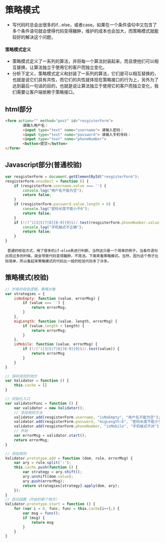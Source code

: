 # 策略模式
- 写代码时总会出很多的if…else，或者case。如果在一个条件语句中又包含了多个条件语句就会使得代码变得臃肿，维护的成本也会加大，而策略模式就能较好的解决这个问题，

#### 策略模式定义

- 策略模式定义了一系列的算法，并将每一个算法封装起来，而且使他们可以相互替换，让算法独立于使用它的客户而独立变化。
- 分析下定义，策略模式定义和封装了一系列的算法，它们是可以相互替换的，也就是说它们具有共性，而它们的共性就体现在策略接口的行为上，另外为了达到最后一句话的目的，也就是说让算法独立于使用它的客户而独立变化，我们需要让客户端依赖于策略接口。

## html部分
```html
<form action="" method="post" id="resgisterForm">
        请输入用户名：
        <input type="text" name="username"> 请输入密码：
        <input type="text" name="password"> 请输入手机号码：
        <input type="text" name="phoneNumber">
        <button>提交</button>
</form>
```
## Javascript部分(普通校验)

```js
var resgisterForm = document.getElementById("resgisterForm");
resgisterForm.onsubmit = function () {
    if (resgisterForm.username.value === '') {
        console.log("用户名不能为空");
        return false;
    }
    if (resgisterForm.password.value.length < 6) {
        console.log("密码长度不能小于6");
        return false;
    }
    if (!/(^1[3|5|7|8][0-9]{9}$)/.test(resgisterForm.phoneNumber.value)) {
        console.log("手机格式不正确");
        return false;
    }
}
```
` 普通的校验方式，用了很多的if-else来进行判断，当然这只是一个简单的例子。当条件语句出现过多的时候，就会导致代码变得臃肿，不简洁。下面来看策略模式。当然，因为这个例子比较简单，所以看起来策略模式的代码比一般的检验代码多了许多。`

## 策略模式(校验)

```js
// 所有的校验逻辑，策略对象
var strategies = {
    isNoEmpty: function (value, errorMsg) {
        if (value === '') {
            return errorMsg;
        }
    },
    migLength: function (value, length, errorMsg) {
        if (value.length < length) {
            return errorMsg;
        }
    },
    isMobile: function (value, errorMsg) {
        if (!/(^1[3|5|7|8][0-9]{9}$)/.test(value)) {
            return errorMsg
        }
    }
}

// 保存规则的地方
var Validator = function () {
    this.cache = []
}

// 初始化入口
var validatorFunc = function () {
    var validator = new Validator();
    // 添加规则方法
    validator.add(resgisterForm.username, "isNoEmpty", "用户名不能为空");
    validator.add(resgisterForm.password, "migLength:6", "密码长度不能少于6位");
    validator.add(resgisterForm.phoneNumber, "isMobile", "手机格式不对");
    // 开始
    var errorMsg = validator.start();
    return errorMsg;
}

// 添加规则
Validator.prototype.add = function (dom, rule, errorMsg) {
    var ary = rule.split(':');
    this.cache.push(function () {
        var strategy = ary.shift();
        ary.unshift(dom.value);
        ary.push(errorMsg);
        return strategies[strategy].apply(dom, ary);
    });
}
// 启动函数（开始的那个地方）
Validator.prototype.start = function () {
    for (var i = 0, func; func = this.cache[i++];) {
        var msg = func();
        if (msg) {
            return msg
        }
    }
}
```